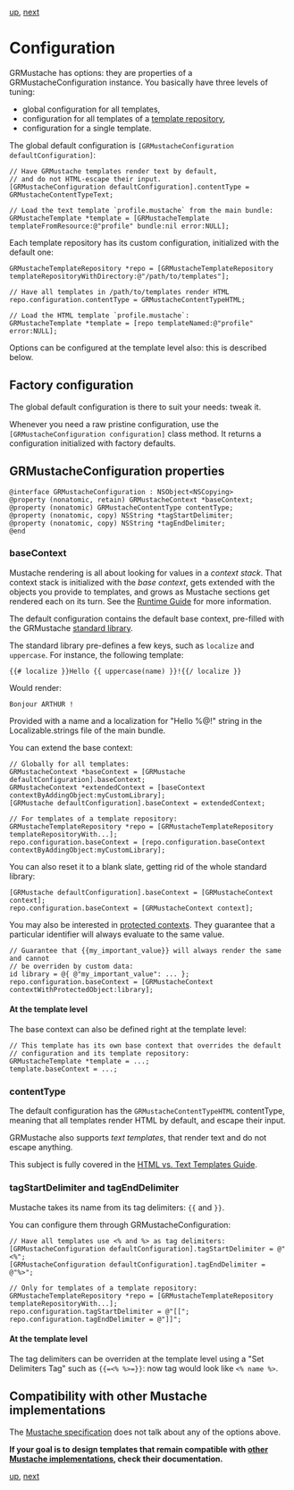 [up](../../../../GRMustache#documentation), [next](html_vs_text.md)

Configuration
=============

GRMustache has options: they are properties of a GRMustacheConfiguration instance. You basically have three levels of tuning:

- global configuration for all templates,
- configuration for all templates of a [template repository](template_repositories.md),
- configuration for a single template.

The global default configuration is `[GRMustacheConfiguration defaultConfiguration]`:

```objc
// Have GRMustache templates render text by default,
// and do not HTML-escape their input.
[GRMustacheConfiguration defaultConfiguration].contentType = GRMustacheContentTypeText;

// Load the text template `profile.mustache` from the main bundle:
GRMustacheTemplate *template = [GRMustacheTemplate templateFromResource:@"profile" bundle:nil error:NULL];
```

Each template repository has its custom configuration, initialized with the default one:

```objc
GRMustacheTemplateRepository *repo = [GRMustacheTemplateRepository templateRepositoryWithDirectory:@"/path/to/templates"];

// Have all templates in /path/to/templates render HTML
repo.configuration.contentType = GRMustacheContentTypeHTML;

// Load the HTML template `profile.mustache`:
GRMustacheTemplate *template = [repo templateNamed:@"profile" error:NULL];
```

Options can be configured at the template level also: this is described below.


Factory configuration
---------------------

The global default configuration is there to suit your needs: tweak it.

Whenever you need a raw pristine configuration, use the `[GRMustacheConfiguration configuration]` class method. It returns a configuration initialized with factory defaults.


GRMustacheConfiguration properties
----------------------------------

```objc
@interface GRMustacheConfiguration : NSObject<NSCopying>
@property (nonatomic, retain) GRMustacheContext *baseContext;
@property (nonatomic) GRMustacheContentType contentType;
@property (nonatomic, copy) NSString *tagStartDelimiter;
@property (nonatomic, copy) NSString *tagEndDelimiter;
@end
```

### baseContext

Mustache rendering is all about looking for values in a *context stack*. That context stack is initialized with the *base context*, gets extended with the objects you provide to templates, and grows as Mustache sections get rendered each on its turn. See the [Runtime Guide](runtime.md) for more information.

The default configuration contains the default base context, pre-filled with the GRMustache [standard library](standard_library.md).

The standard library pre-defines a few keys, such as `localize` and `uppercase`. For instance, the following template:

    {{# localize }}Hello {{ uppercase(name) }}!{{/ localize }}

Would render:

    Bonjour ARTHUR !

Provided with a name and a localization for "Hello %@!" string in the Localizable.strings file of the main bundle.

You can extend the base context:

```objc
// Globally for all templates:
GRMustacheContext *baseContext = [GRMustache defaultConfiguration].baseContext;
GRMustacheContext *extendedContext = [baseContext contextByAddingObject:myCustomLibrary];
[GRMustache defaultConfiguration].baseContext = extendedContext;

// For templates of a template repository:
GRMustacheTemplateRepository *repo = [GRMustacheTemplateRepository templateRepositoryWith...];
repo.configuration.baseContext = [repo.configuration.baseContext contextByAddingObject:myCustomLibrary];
```

You can also reset it to a blank slate, getting rid of the whole standard library:

```objc
[GRMustache defaultConfiguration].baseContext = [GRMustacheContext context];
repo.configuration.baseContext = [GRMustacheContext context];
```

You may also be interested in [protected contexts](protected_contexts.md). They guarantee that a particular identifier will always evaluate to the same value.

```objc
// Guarantee that {{my_important_value}} will always render the same and cannot
// be overriden by custom data:
id library = @{ @"my_important_value": ... };
repo.configuration.baseContext = [GRMustacheContext contextWithProtectedObject:library];
```

#### At the template level

The base context can also be defined right at the template level:

```objc
// This template has its own base context that overrides the default
// configuration and its template repository:
GRMustacheTemplate *template = ...;
template.baseContext = ...;
```

### contentType

The default configuration has the `GRMustacheContentTypeHTML` contentType, meaning that all templates render HTML by default, and escape their input.

GRMustache also supports *text templates*, that render text and do not escape anything.

This subject is fully covered in the [HTML vs. Text Templates Guide](html_vs_text.md).


### tagStartDelimiter and tagEndDelimiter

Mustache takes its name from its tag delimiters: `{{` and `}}`.

You can configure them through GRMustacheConfiguration:

```objc
// Have all templates use <% and %> as tag delimiters:
[GRMustacheConfiguration defaultConfiguration].tagStartDelimiter = @"<%";
[GRMustacheConfiguration defaultConfiguration].tagEndDelimiter = @"%>";

// Only for templates of a template repository:
GRMustacheTemplateRepository *repo = [GRMustacheTemplateRepository templateRepositoryWith...];
repo.configuration.tagStartDelimiter = @"[[";
repo.configuration.tagEndDelimiter = @"]]";
```

#### At the template level

The tag delimiters can be overriden at the template level using a "Set Delimiters Tag" such as `{{=<% %>=}}`: now tag would look like `<% name %>`.


Compatibility with other Mustache implementations
-------------------------------------------------

The [Mustache specification](https://github.com/mustache/spec) does not talk about any of the options above.

**If your goal is to design templates that remain compatible with [other Mustache implementations](https://github.com/defunkt/mustache/wiki/Other-Mustache-implementations), check their documentation.**


[up](../../../../GRMustache#documentation), [next](html_vs_text.md)
